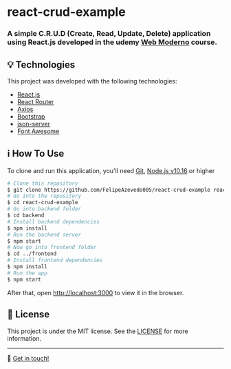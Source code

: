 # react-crud-example
### A simple C.R.U.D (Create, Read, Update, Delete) application using React.js developed in the udemy [Web Moderno](https://www.udemy.com/course/curso-web/) course.

## :bulb: Technologies
This project was developed with the following technologies:

- [React.js](https://reactjs.org/)
- [React Router](https://github.com/ReactTraining/react-router)
- [Axios](https://github.com/axios/axios)
- [Bootstrap](https://getbootstrap.com/)
- [json-server](https://github.com/typicode/json-server)
- [Font Awesome](https://fontawesome.com/v4.7.0/icons/)

## :information_source: How To Use

To clone and run this application, you'll need [Git](https://git-scm.com), [Node.js v10.16](https://nodejs.org/) or higher

```bash
# Clone this repository
$ git clone https://github.com/FelipeAzevedo005/react-crud-example react-crud-example
# Go into the repository
$ cd react-crud-example
# Go into backend folder
$ cd backend
# Install backend dependencies
$ npm install
# Run the backend server
$ npm start
# Now go into frontend folder
$ cd ../frontend
# Install frontend dependencies
$ npm install
# Run the app
$ npm start
```

After that, open [http://localhost:3000](http://localhost:3000) to view it in the browser.

## :memo: License
This project is under the MIT license. See the [LICENSE](https://github.com/FelipeAzevedo005/react-crud-example/blob/master/LICENSE) for more information.

---

:wave: [Get in touch!](https://www.linkedin.com/in/felipe-azevedo-242144146/)
